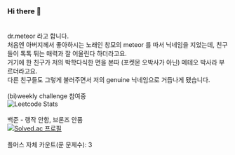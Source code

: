 ### Hi there 👋<br><br>
dr.meteor 라고 합니다.<br>처음엔 아버지께서 좋아하시는 노래인 창모의 meteor 를 따서 닉네임을 지었는데, 친구들이 톡톡 튀는 매력과 잘 어울린다 하더라고요.<br>거기에 한 친구가 저의 박학다식한 면을 본따 (포켓몬 오박사가 아닌) 메테오 박사라 부르더라고요. <br>다른 친구들도 그렇게 불러주면서 저의 genuine 닉네임으로 거듭나게 됐습니다.<br><br>
(bi)weekly challenge 참여중<br>
![Leetcode Stats](https://leetcode.card.workers.dev/?username=secureWKkim)
<br><br>
백준 - 랭작 안함, 브론즈 안품<br>
[![Solved.ac
프로필](http://mazassumnida.wtf/api/v2/generate_badge?boj=abgkf6)](https://solved.ac/abgkf6)
<br><br>
플머스 자체 카운트(푼 문제수): 3<br><br>
<!--
**secureWKkim/secureWKkim** is a ✨ _special_ ✨ repository because its `README.md` (this file) appears on your GitHub profile.

Here are some ideas to get you started:

- 🔭 I’m currently working on ...
- 🌱 I’m currently learning ...
- 👯 I’m looking to collaborate on ...
- 🤔 I’m looking for help with ...
- 💬 Ask me about ...
- 📫 How to reach me: ...
- 😄 Pronouns: ...
- ⚡ Fun fact: ...
-->
